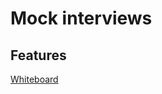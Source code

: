 # Mock interviews

## Features

[Whiteboard](/java/datastructures/lib/src/main/java/assets/fiboSequenceRecursive.PNG)
